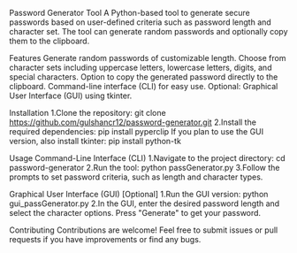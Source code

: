 Password Generator Tool
A Python-based tool to generate secure passwords based on user-defined criteria such as password length and character set. The tool can generate random passwords and optionally copy them to the clipboard.

Features
Generate random passwords of customizable length.
Choose from character sets including uppercase letters, lowercase letters, digits, and special characters.
Option to copy the generated password directly to the clipboard.
Command-line interface (CLI) for easy use.
Optional: Graphical User Interface (GUI) using tkinter.

Installation
1.Clone the repository:
git clone https://github.com/gulshancr12/password-generator.git
2.Install the required dependencies:
pip install pyperclip
If you plan to use the GUI version, also install tkinter:
pip install python-tk

Usage
Command-Line Interface (CLI)
1.Navigate to the project directory:
cd password-generator
2.Run the tool:
python passGenerator.py
3.Follow the prompts to set password criteria, such as length and character types.

Graphical User Interface (GUI) [Optional]
1.Run the GUI version:
python gui_passGenerator.py
2.In the GUI, enter the desired password length and select the character options. Press "Generate" to get your password.

Contributing
Contributions are welcome! Feel free to submit issues or pull requests if you have improvements or find any bugs.
